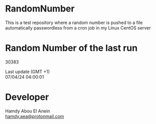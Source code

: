 # RandomNumber    
This is a test repository where a random number is pushed to a file automatically passwordless from a cron job in my Linux CentOS server    
# Random Number of the last run   
30383
      
Last update (GMT +1)    
07/04/24 04:00:01
# Developer    
Hamdy Abou El Anein   
hamdy.aea@protonmail.com
